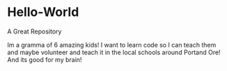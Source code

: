 # Hello-World
A Great Repository

Im a gramma of 6 amazing kids! I want to learn code so I can teach them and maybe volunteer and teach
it in the local schools around Portand Ore! And its good for my brain!
